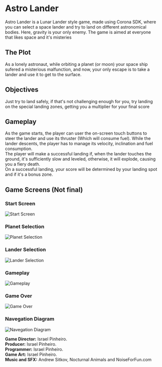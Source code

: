 # Astro Lander
Astro Lander is a Lunar Lander style game, made using Corona SDK, where you can select a space lander and try to land on different astronomical bodies. Here, gravity is your only enemy.
The game is aimed at everyone that likes space and it's misteries

## The Plot
As a lonely astronaut, while orbiting a planet (or moon) your space ship sufered a misterious malfunction, and now, your only escape is to take a lander and use it to get to the surface.

## Objectives
Just try to land safely, if that's not challenging enough for you, try landing on the special landing zones, getting you a multiplier for your final score

## Gameplay
As the game starts, the player can user the on-screen touch buttons to steer the lander and use its thruster (Which will consume fuel).
While the lander descents, the player has to manage its velocity, inclination and fuel consumption.  
The player will make a successful landing if, when the lander touches the ground, it's sufficiently slow and leveled, otherwise, it will
explode, causing you a fiery death.  
On a successful landing, your score will be determined by your landing spot and if it's a bonus zone.

## Game Screens (Not final)
### Start Screen
![Start Screen](http://drive.google.com/uc?export=view&id=13F2Zsaw9apieOVWDwT-LPGVyVqIBq9QW)
### Planet Selection
![Planet Selection](http://drive.google.com/uc?export=view&id=1Zw3zBcyQ0c6-JV-k8EJWAZaiLvO6CNr0)
### Lander Selection
![Lander Selection](http://drive.google.com/uc?export=view&id=1xtzWgpRzvYDhUYAx9MbCyZzI6XPVxZBz)
### Gameplay
![Gameplay](http://drive.google.com/uc?export=view&id=1lBe-4j--oCCicnXJWOhcelvGnvQWd8Em)
### Game Over
![Game Over](http://drive.google.com/uc?export=view&id=1d50W0IsFHymLj8AF1Yoa0fzIHt6C4OFR)
### Navegation Diagram
![Navegation Diagram](http://drive.google.com/uc?export=view&id=1q241YvtiWU5UO77ps3ADvDII4EtUsIkB)

**Game Director:** Israel Pinheiro.  
**Producer:** Israel Pinheiro.  
**Programmer:** Israel Pinheiro.  
**Game Art:** Israel Pinheiro.  
**Music and SFX:** Andrew Sitkov, Nocturnal Animals and NoiseForFun.com
